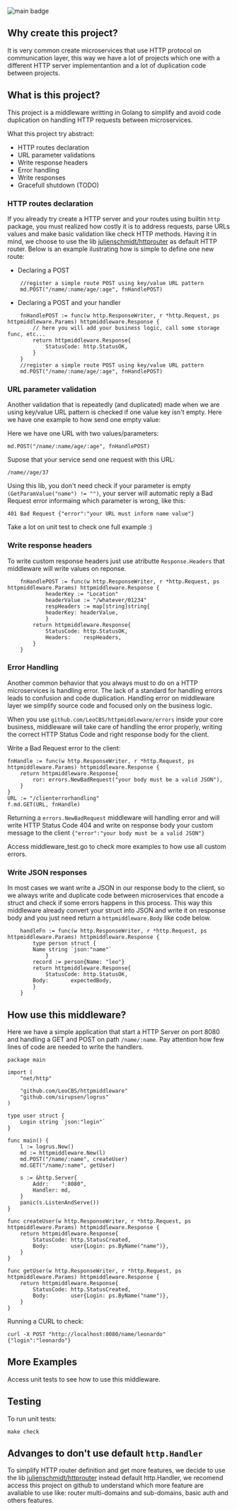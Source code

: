 ![main badge](https://github.com/LeoCBS/httpmiddleware/actions/workflows/makefile.yml/badge.svg?branch=main)

## Why create this project?

It is very common create microservices that use HTTP protocol on communication layer, this way we have a lot of projects which one with a different HTTP server implementantion and a lot of duplication code between projects. 


## What is this project?

This project is a middleware writting in Golang to simplify and avoid code duplication on handling HTTP requests between microservices.

What this project try abstract:

 * HTTP routes declaration
 * URL parameter validations
 * Write response headers
 * Error handling
 * Write responses
 * Gracefull shutdown (TODO)

### HTTP routes declaration

If you already try create a HTTP server and your routes using builtin `http` package, you must realized how costly it is to address requests,
parse URLs values and make basic validation like check HTTP methods. Having it in mind, we choose to use
the lib [julienschmidt/httprouter](https://github.com/julienschmidt/httprouter) as default HTTP router. Below is an example ilustrating how is
simple to define one new route:   

* Declaring a POST

```golang
	//register a simple route POST using key/value URL pattern
	md.POST("/name/:name/age/:age", fnHandlePOST)
```


* Declaring a POST and your handler

```golang
	fnHandlePOST := func(w http.ResponseWriter, r *http.Request, ps httpmiddleware.Params) httpmiddleware.Response {
		// here you will add your business logic, call some storage func, etc...
		return httpmiddleware.Response{
			StatusCode: http.StatusOK,
		}
	}
	//register a simple route POST using key/value URL pattern
	md.POST("/name/:name/age/:age", fnHandlePOST)
```

### URL parameter validation

Another validation that is repeatedly (and duplicated) made when we are using key/value URL
pattern is checked if one value key isn't empty. Here we have one example to how
send one empty value:

Here we have one URL with two values/parameters:
    
    md.POST("/name/:name/age/:age", fnHandlePOST)

Supose that your service send one request with this URL:

    /name//age/37
     

Using this lib, you don't need check if your parameter is empty `(GetParamValue("name") != "")`,
your server will automatic reply a Bad Request error informaing which parameter
is wrong, like this:

    401 Bad Request {"error":"your URL must inform name value"}

Take a lot on unit test to check one full example :) 

### Write response headers

To write custom response headers just use atributte `Response.Headers` that
middleware will write values on reponse.

```
	fnHandlePOST := func(w http.ResponseWriter, r *http.Request, ps httpmiddleware.Params) httpmiddleware.Response {
	        headerKey := "Location"
        	headerValue := "/whatever/01234"
	        respHeaders := map[string]string{
		    headerKey: headerValue,
        	}
		return httpmiddleware.Response{
			StatusCode: http.StatusOK,
			Headers:    respHeaders,
		}
	}
```

### Error Handling

Another common behavior that you always must to do on a HTTP microservices is
handling error. The lack of a standard for handling errors leads to confusion
and code duplication. Handling error on middleware layer we simplify source code and
focused only on the business logic.

When you use `github.com/LeoCBS/httpmiddleware/errors` inside your core business,
middleware will take care of handling the error properly, writing the correct HTTP Status Code
and right response body for the client.


Write a Bad Request error to the client:

```
fnHandle := func(w http.ResponseWriter, r *http.Request, ps httpmiddleware.Params) httpmiddleware.Response {
    return httpmiddleware.Response{
        ror: errors.NewBadRequest("your body must be a valid JSON"),
    }
}
URL := "/clienterrorhandling"
f.md.GET(URL, fnHandle)
```

Returning a `errors.NewBadRequest` middleware will handling error and will
write HTTP Status Code 404 and write on response body your custom message to
the client `{"error":"your body must be a valid JSON"}`

Access middleware_test.go to check more examples to how use all custom errors.

### Write JSON responses

In most cases we want write a JSON in our response body to the client, so we
always write and duplicate code between microservices that encode a struct and check
if some errors happens in this process. This way this middleware already convert your
struct into JSON and write it on response body and you just need return
a `httpmiddleware.Body` like code below.

```
	handleFn := func(w http.ResponseWriter, r *http.Request, ps httpmiddleware.Params) httpmiddleware.Response {
	    type person struct {
		Name string `json:"name"`
            }
	    record := person{Name: "leo"}
	    return httpmiddleware.Response{
	        StatusCode: http.StatusOK,
		Body:       expectedBody,
	    }
	}
```

## How use this middleware?

Here we have a simple application that start a HTTP Server on port 8080 and
handling a GET and POST on path `/name/:name`. Pay attention how few lines of code
are needed to write the handlers.

```
package main

import (
	"net/http"

	"github.com/LeoCBS/httpmiddleware"
	"github.com/sirupsen/logrus"
)

type user struct {
	Login string `json:"login"`
}

func main() {
	l := logrus.New()
	md := httpmiddleware.New(l)
	md.POST("/name/:name", createUser)
	md.GET("/name/:name", getUser)

	s := &http.Server{
		Addr:    ":8080",
		Handler: md,
	}
	panic(s.ListenAndServe())
}

func createUser(w http.ResponseWriter, r *http.Request, ps httpmiddleware.Params) httpmiddleware.Response {
	return httpmiddleware.Response{
		StatusCode: http.StatusCreated,
		Body:       user{Login: ps.ByName("name")},
	}
}

func getUser(w http.ResponseWriter, r *http.Request, ps httpmiddleware.Params) httpmiddleware.Response {
	return httpmiddleware.Response{
		StatusCode: http.StatusCreated,
		Body:       user{Login: ps.ByName("name")},
	}
}
```

Running a CURL to check:

    curl -X POST "http://localhost:8080/name/leonardo"
    {"login":"leonardo"}


## More Examples

Access unit tests to see how to use this middleware.

## Testing

To run unit tests:

    make check

## Advanges to don't use default `http.Handler`

To simplify HTTP router definition and get more features, we decide to use the lib
[julienschmidt/httprouter](https://github.com/julienschmidt/httprouter) instead
default http.Handler, we recomend access this project on github to understand
which more feature are avaliable to use like: router multi-domains and
sub-domains, basic auth and others features. 
